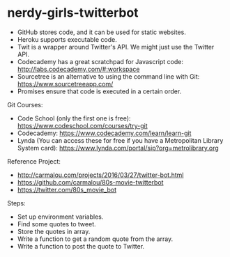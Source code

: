 # nerdy-girls-twitterbot

* GitHub stores code, and it can be used for static websites.
* Heroku supports executable code.
* Twit is a wrapper around Twitter's API. We might just use the Twitter API.
* Codecademy has a great scratchpad for Javascript code: http://labs.codecademy.com/#:workspace
* Sourcetree is an alternative to using the command line with Git: https://www.sourcetreeapp.com/
* Promises ensure that code is executed in a certain order.

Git Courses:
* Code School (only the first one is free): https://www.codeschool.com/courses/try-git 
* Codecademy: https://www.codecademy.com/learn/learn-git
* Lynda (You can access these for free if you have a Metropolitan Library System card): https://www.lynda.com/portal/sip?org=metrolibrary.org

Reference Project:
* http://carmalou.com/projects/2016/03/27/twitter-bot.html
* https://github.com/carmalou/80s-movie-twitterbot
* https://twitter.com/80s_movie_bot

Steps:
* Set up environment variables.
* Find some quotes to tweet.
* Store the quotes in array.
* Write a function to get a random quote from the array.
* Write a function to post the quote to Twitter.
